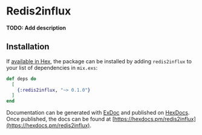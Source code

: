 # Redis2influx

**TODO: Add description**

## Installation

If [available in Hex](https://hex.pm/docs/publish), the package can be installed
by adding `redis2influx` to your list of dependencies in `mix.exs`:

```elixir
def deps do
  [
    {:redis2influx, "~> 0.1.0"}
  ]
end
```

Documentation can be generated with [ExDoc](https://github.com/elixir-lang/ex_doc)
and published on [HexDocs](https://hexdocs.pm). Once published, the docs can
be found at [https://hexdocs.pm/redis2influx](https://hexdocs.pm/redis2influx).

